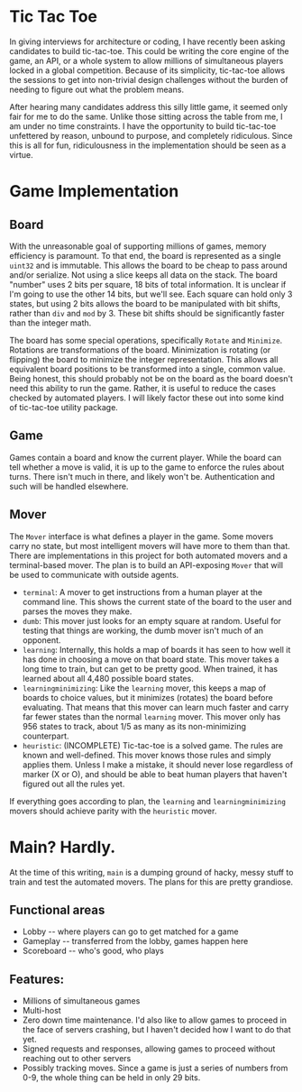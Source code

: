 # Tic Tac Toe

In giving interviews for architecture or coding, I have recently been asking candidates to build tic-tac-toe. This could be writing the core engine of the game, an API, or a whole system to allow millions of simultaneous players locked in a global competition. Because of its simplicity, tic-tac-toe allows the sessions to get into non-trivial design challenges without the burden of needing to figure out what the problem means.

After hearing many candidates address this silly little game, it seemed only fair for me to do the same. Unlike those sitting across the table from me, I am under no time constraints. I have the opportunity to build tic-tac-toe unfettered by reason, unbound to purpose, and completely ridiculous. Since this is all for fun, ridiculousness in the implementation should be seen as a virtue.

# Game Implementation

## Board

With the unreasonable goal of supporting millions of games, memory efficiency is paramount. To that end, the board is represented as a single `uint32` and is immutable. This allows the board to be cheap to pass around and/or serialize. Not using a slice keeps all data on the stack. The board "number" uses 2 bits per square, 18 bits of total information. It is unclear if I'm going to use the other 14 bits, but we'll see. Each square can hold only 3 states, but using 2 bits allows the board to be manipulated with bit shifts, rather than `div` and `mod` by 3. These bit shifts should be significantly faster than the integer math.

The board has some special operations, specifically `Rotate` and `Minimize`. Rotations are transformations of the board. Minimization is rotating (or flipping) the board to minimize the integer representation. This allows all equivalent board positions to be transformed into a single, common value. Being honest, this should probably not be on the board as the board doesn't need this ability to run the game. Rather, it is useful to reduce the cases checked by automated players. I will likely factor these out into some kind of tic-tac-toe utility package.

## Game
Games contain a board and know the current player. While the board can tell whether a move is valid, it is up to the game to enforce the rules about turns. There isn't much in there, and likely won't be. Authentication and such will be handled elsewhere.

## Mover
The `Mover` interface is what defines a player in the game. Some movers carry no state, but most intelligent movers will have more to them than that. There are implementations in this project for both automated movers and a terminal-based mover. The plan is to build an API-exposing `Mover` that will be used to communicate with outside agents.

* `terminal`: A mover to get instructions from a human player at the command line. This shows the current state of the board to the user and parses the moves they make.
* `dumb`: This mover just looks for an empty square at random. Useful for testing that things are working, the dumb mover isn't much of an opponent.
* `learning`: Internally, this holds a map of boards it has seen to how well it has done in choosing a move on that board state. This mover takes a long time to train, but can get to be pretty good. When trained, it has learned about all 4,480 possible board states.
* `learningminimizing`: Like the `learning` mover, this keeps a map of boards to choice values, but it minimizes (rotates) the board before evaluating. That means that this mover can learn much faster and carry far fewer states than the normal `learning` mover. This mover only has 956 states to track, about 1/5 as many as its non-minimizing counterpart.
* `heuristic`: (INCOMPLETE) Tic-tac-toe is a solved game. The rules are known and well-defined. This mover knows those rules and simply applies them. Unless I make a mistake, it should never lose regardless of marker (X or O), and should be able to beat human players that haven't figured out all the rules yet.

If everything goes according to plan, the `learning` and `learningminimizing` movers should achieve parity with the `heuristic` mover. 

# Main? Hardly.

At the time of this writing, `main` is a dumping ground of hacky, messy stuff to train and test the automated movers. The plans for this are pretty grandiose.

## Functional areas

* Lobby -- where players can go to get matched for a game
* Gameplay -- transferred from the lobby, games happen here
* Scoreboard -- who's good, who plays

## Features:

* Millions of simultaneous games
* Multi-host
* Zero down time maintenance. I'd also like to allow games to proceed in the face of servers crashing, but I haven't decided how I want to do that yet.
* Signed requests and responses, allowing games to proceed without reaching out to other servers
* Possibly tracking moves. Since a game is just a series of numbers from 0-9, the whole thing can be held in only 29 bits.
